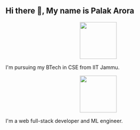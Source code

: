 ## Hi there 👋, My name is Palak Arora
<div id="header" align="center">
  <img src="https://media.giphy.com/media/M9gbBd9nbDrOTu1Mqx/giphy.gif" width="100"/>
</div>

I'm pursuing my BTech in CSE from IIT Jammu.
<div id="header" align="center" height="100px">
  <img src="https://camo.githubusercontent.com/aa5dc8fbf5c3efe5578f34c2a278c82e6da2f9690d8a50a92279b5eec4c5968c/68747470733a2f2f6c6d732e6969746a616d6d752e61632e696e2f706c7567696e66696c652e7068702f312f7468656d655f61636164656d692f6c6f676f2f313639383932303032392f4949544a4d55312e706e67" width="100"/>
</div>

I'm a web full-stack developer and ML engineer.

<!--
**Arolak03/Arolak03** is a ✨ _special_ ✨ repository because its `README.md` (this file) appears on your GitHub profile.

Here are some ideas to get you started:

- 🔭 I’m currently working on ...
- 🌱 I’m currently learning ...
- 👯 I’m looking to collaborate on ...
- 🤔 I’m looking for help with ...
- 💬 Ask me about ...
- 📫 How to reach me: ...
- 😄 Pronouns: ...
- ⚡ Fun fact: ...
-->
